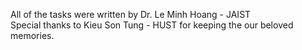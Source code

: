 All of the tasks were written by Dr. Le Minh Hoang - JAIST <br />
Special thanks to Kieu Son Tung - HUST for keeping the our beloved memories.
